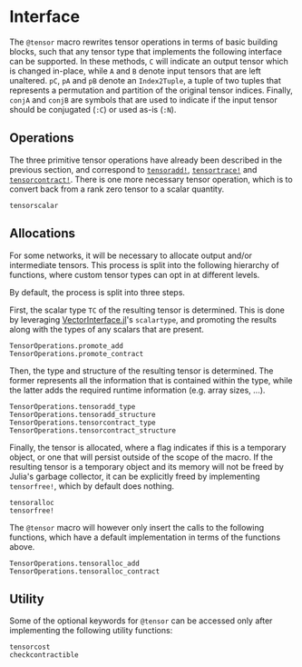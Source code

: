 # Interface

The `@tensor` macro rewrites tensor operations in terms of basic building blocks, such that
any tensor type that implements the following interface can be supported. In these methods,
`C` will indicate an output tensor which is changed in-place, while `A` and `B` denote input
tensors that are left unaltered. `pC`, `pA` and `pB` denote an `Index2Tuple`, a tuple of two
tuples that represents a permutation and partition of the original tensor indices. Finally,
`conjA` and `conjB` are symbols that are used to indicate if the input tensor should be
conjugated (`:C`) or used as-is (`:N`).

## Operations

The three primitive tensor operations have already been described in the previous section,
and correspond to [`tensoradd!`](@ref), [`tensortrace!`](@ref) and
[`tensorcontract!`](@ref). There is one more necessary tensor operation, which is to convert
back from a rank zero tensor to a scalar quantity.

```@docs
tensorscalar
```

## Allocations

For some networks, it will be necessary to allocate output and/or intermediate tensors. This
process is split into the following hierarchy of functions, where custom tensor types can
opt in at different levels.

By default, the process is split into three steps.

First, the scalar type `TC` of the resulting tensor is determined. This is done by
leveraging [VectorInterface.jl](https://github.com/Jutho/VectorInterface.jl)'s `scalartype`,
and promoting the results along with the types of any scalars that are present.

```@docs
TensorOperations.promote_add
TensorOperations.promote_contract
```

Then, the type and structure of the resulting tensor is determined. The former represents
all the information that is contained within the type, while the latter adds the required
runtime information (e.g. array sizes, ...).

```@docs
TensorOperations.tensoradd_type
TensorOperations.tensoradd_structure
TensorOperations.tensorcontract_type
TensorOperations.tensorcontract_structure
```

Finally, the tensor is allocated, where a flag indicates if this is a temporary object, or
one that will persist outside of the scope of the macro. If the resulting tensor is a
temporary object and its memory will not be freed by Julia's garbage collector, it can be
explicitly freed by implementing `tensorfree!`, which by default does nothing.

```@docs
tensoralloc
tensorfree!
```

The `@tensor` macro will however only insert the calls to the following functions, which
have a default implementation in terms of the functions above.

```@docs
TensorOperations.tensoralloc_add
TensorOperations.tensoralloc_contract
```

## Utility

Some of the optional keywords for `@tensor` can be accessed only after implementing the
following utility functions:

```@docs
tensorcost
checkcontractible
```
